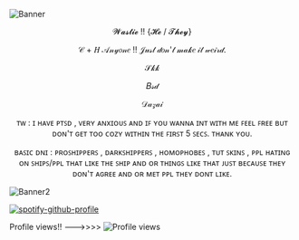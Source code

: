 ![Banner](https://cdna.artstation.com/p/assets/covers/images/037/375/204/large/dyzi-nlizi-dyzi-nlizi-oceanhd-mp4-20210505-203410718.jpg?1620218106)
<p align="center">𝓦𝓪𝓼𝓽𝓲𝓮 !! {𝓗𝓮 / 𝓣𝓱𝓮𝔂}</p>
<p align="center">𝒞 + 𝐻 𝒜𝓃𝓎𝑜𝓃𝑒 !! 𝒥𝓊𝓈𝓉 𝒹𝑜𝓃'𝓉 𝓂𝒶𝓀𝑒 𝒾𝓉 𝓌𝑒𝒾𝓇𝒹.</p>

<p align="center">𝒮𝓀𝓀</p>

<p align="center">𝐵𝓈𝒹</p>

<p align="center">𝒟𝒶𝓏𝒶𝒾</p>

<p align="center"> ᴛᴡ : ɪ ʜᴀᴠᴇ ᴘᴛꜱᴅ , ᴠᴇʀʏ ᴀɴxɪᴏᴜꜱ ᴀɴᴅ ɪꜰ ʏᴏᴜ ᴡᴀɴɴᴀ ɪɴᴛ ᴡɪᴛʜ ᴍᴇ ꜰᴇᴇʟ ꜰʀᴇᴇ ʙᴜᴛ ᴅᴏɴ'ᴛ ɢᴇᴛ ᴛᴏᴏ ᴄᴏᴢʏ ᴡɪᴛʜɪɴ ᴛʜᴇ ꜰɪʀꜱᴛ 5 ꜱᴇᴄꜱ. ᴛʜᴀɴᴋ ʏᴏᴜ.

<p align="center"> ʙᴀꜱɪᴄ ᴅɴɪ : ᴘʀᴏꜱʜɪᴘᴘᴇʀꜱ , ᴅᴀʀᴋꜱʜɪᴘᴘᴇʀꜱ , ʜᴏᴍᴏᴘʜᴏʙᴇꜱ , ᴛᴜᴛ ꜱᴋɪɴꜱ , ᴘᴘʟ ʜᴀᴛɪɴɢ ᴏɴ ꜱʜɪᴘꜱ/ᴘᴘʟ ᴛʜᴀᴛ ʟɪᴋᴇ ᴛʜᴇ ꜱʜɪᴘ ᴀɴᴅ ᴏʀ ᴛʜɪɴɢꜱ ʟɪᴋᴇ ᴛʜᴀᴛ ᴊᴜꜱᴛ ʙᴇᴄᴀᴜꜱᴇ ᴛʜᴇʏ ᴅᴏɴ'ᴛ ᴀɢʀᴇᴇ ᴀɴᴅ ᴏʀ ᴍᴇᴛ ᴘᴘʟ ᴛʜᴇʏ ᴅᴏɴᴛ ʟɪᴋᴇ.

![Banner2](https://i.pinimg.com/1200x/45/42/a9/4542a9bd8992879dddb3b2d60a147382.jpg)

[![spotify-github-profile](https://spotify-github-profile.kittinanx.com/api/view?uid=31svsc7ljlxfwxqhaymfmkdda3g4&cover_image=true&theme=natemoo-re&show_offline=true&background_color=262626&interchange=true&bar_color=53b14f&bar_color_cover=false)](https://github.com/kittinan/spotify-github-profile)

Profile views!! --->>>>    ![Profile views](https://count.getloli.com/get/@WasteOfBandages?theme=moebooru-p&color=purple&label=Profile%20views)

